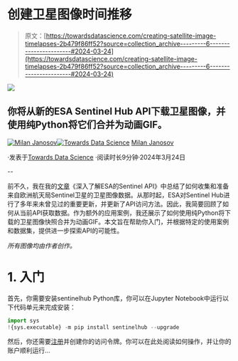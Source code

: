 # 创建卫星图像时间推移

> 原文：[https://towardsdatascience.com/creating-satellite-image-timelapses-2b479f86ff52?source=collection_archive---------6-----------------------#2024-03-24](https://towardsdatascience.com/creating-satellite-image-timelapses-2b479f86ff52?source=collection_archive---------6-----------------------#2024-03-24)

![](../Images/153eaa5de9156add5e69398e0bd340a7.png)

## 你将从新的ESA Sentinel Hub API下载卫星图像，并使用纯Python将它们合并为动画GIF。

[](https://medium.com/@janosovm?source=post_page---byline--2b479f86ff52--------------------------------)[![Milan Janosov](../Images/b7ede67b165cdd368d96f13f46c68ccb.png)](https://medium.com/@janosovm?source=post_page---byline--2b479f86ff52--------------------------------)[](https://towardsdatascience.com/?source=post_page---byline--2b479f86ff52--------------------------------)[![Towards Data Science](../Images/a6ff2676ffcc0c7aad8aaf1d79379785.png)](https://towardsdatascience.com/?source=post_page---byline--2b479f86ff52--------------------------------) [Milan Janosov](https://medium.com/@janosovm?source=post_page---byline--2b479f86ff52--------------------------------)

·发表于[Towards Data Science](https://towardsdatascience.com/?source=post_page---byline--2b479f86ff52--------------------------------) ·阅读时长9分钟·2024年3月24日

--

前不久，我在我的[文章](/deep-dive-into-esas-sentinel-api-e6ff4f9d0730)《深入了解ESA的Sentinel API》中总结了如何收集和准备来自欧洲航天局Sentinel卫星的卫星图像数据。从那时起，ESA对Sentinel Hub进行了多年来未曾见过的重要更新，并更新了API访问方法。因此，我简要回顾了如何从当前API获取数据。作为额外的应用案例，我还展示了如何使用纯Python将下载的卫星图像快照合并为动画GIF。本文旨在帮助你入门，并根据特定的使用案例和数据集，提供进一步探索API的可能性。

*所有图像均由作者创作。*

# 1\. 入门

首先，你需要安装sentinelhub Python库，你可以在Jupyter Notebook中运行以下代码单元来完成安装：

```py
import sys
!{sys.executable} -m pip install sentinelhub --upgrade 
```

然后，你还需要[注册](https://docs.sentinel-hub.com/api/latest/api/overview/authentication/#registering-oauth-client)并创建你的访问令牌。你可以在此处阅读如何操作，并让你的账户顺利运行…
